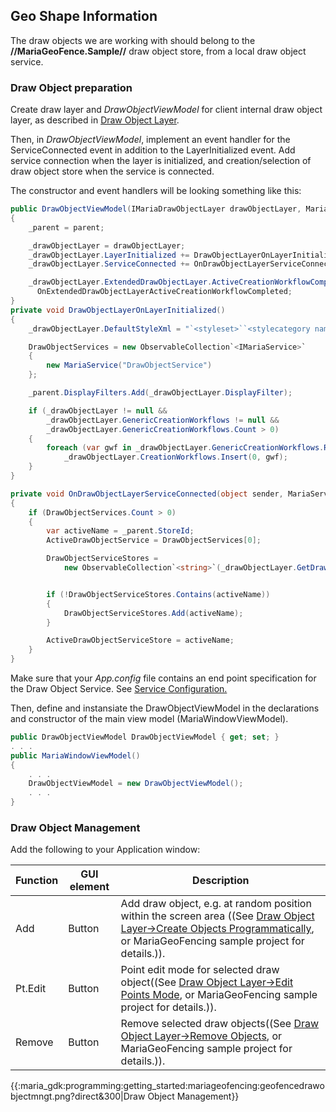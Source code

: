 ## Geo Shape Information

The draw objects we are working with should belong to the **//MariaGeoFence.Sample//** draw object store, from a local draw object service.

### Draw Object preparation

Create draw layer and *DrawObjectViewModel* for client internal draw object layer, as described in [Draw Object Layer](maria_gdk/programming/getting_started/mariamapinteractionclient/drawobjectlayerinteraction).

Then, in *DrawObjectViewModel*, implement an event handler for the ServiceConnected event in addition to the LayerInitialized event. Add service connection when the layer is initialized, and creation/selection of draw object store when the service is connected. 

The constructor and event handlers will be looking something like this:

```csharp
public DrawObjectViewModel(IMariaDrawObjectLayer drawObjectLayer, MariaWindowViewModel parent)
{
    _parent = parent;

    _drawObjectLayer = drawObjectLayer;
    _drawObjectLayer.LayerInitialized += DrawObjectLayerOnLayerInitialized;
    _drawObjectLayer.ServiceConnected += OnDrawObjectLayerServiceConnected;

    _drawObjectLayer.ExtendedDrawObjectLayer.ActiveCreationWorkflowCompleted += 
      OnExtendedDrawObjectLayerActiveCreationWorkflowCompleted;
}
private void DrawObjectLayerOnLayerInitialized()
{
    _drawObjectLayer.DefaultStyleXml = "`<styleset>``<stylecategory name=\"DrawObjects\"/>``</styleset>`";

    DrawObjectServices = new ObservableCollection`<IMariaService>`
    {
        new MariaService("DrawObjectService")
    };

    _parent.DisplayFilters.Add(_drawObjectLayer.DisplayFilter);

    if (_drawObjectLayer != null &&
        _drawObjectLayer.GenericCreationWorkflows != null &&
        _drawObjectLayer.GenericCreationWorkflows.Count > 0)
    {
        foreach (var gwf in _drawObjectLayer.GenericCreationWorkflows.Reverse())
            _drawObjectLayer.CreationWorkflows.Insert(0, gwf);
    }
}

private void OnDrawObjectLayerServiceConnected(object sender, MariaServiceEventArgs args)
{
    if (DrawObjectServices.Count > 0)
    {
        var activeName = _parent.StoreId;
        ActiveDrawObjectService = DrawObjectServices[0];

        DrawObjectServiceStores =
            new ObservableCollection`<string>`(_drawObjectLayer.GetDrawObjectServiceStores());


        if (!DrawObjectServiceStores.Contains(activeName))
        {
            DrawObjectServiceStores.Add(activeName);
        }

        ActiveDrawObjectServiceStore = activeName;
    }
}
```

Make sure that your *App.config* file contains an end point specification for the Draw Object Service. See [Service Configuration.](maria_gdk/programming/getting_started/mariabasicmapclient/service_configuration)

Then, define and instansiate the DrawObjectViewModel in the declarations and constructor of the main view model (MariaWindowViewModel).

```csharp
public DrawObjectViewModel DrawObjectViewModel { get; set; }
. . .
public MariaWindowViewModel()
{
    . . .
    DrawObjectViewModel = new DrawObjectViewModel();
    . . .
}
```


### Draw Object Management

Add the following to your Application window:

 | Function                                                                                                                                                                                                                                                                                                                    | GUI element | Description | 
 | --------                                                                                                                                                                                                                                                                                                                    | ----------- | ----------- | 
 | Add | Button | Add draw object, e.g. at random position within the screen area ((See [Draw Object Layer->Create Objects Programmatically](maria_gdk/programming/getting_started/mariamapinteractionclient/drawobjectlayerinteraction#create_objects_programmatically), or  MariaGeoFencing sample project for details.)). |
 | Pt.Edit | Button | Point edit mode for selected draw object((See [Draw Object Layer->Edit Points Mode](maria_gdk/programming/getting_started/mariamapinteractionclient/drawobjectlayerinteraction#edit_points_mode), or  MariaGeoFencing sample project for details.)). |                                                  
 | Remove | Button | Remove selected draw objects((See [Draw Object Layer->Remove Objects](maria_gdk/programming/getting_started/mariamapinteractionclient/drawobjectlayerinteraction#remove_objects), or  MariaGeoFencing sample project for details.)). |                                                                   

{{:maria_gdk:programming:getting_started:mariageofencing:geofencedrawobjectmngt.png?direct&300|Draw Object Management}}
